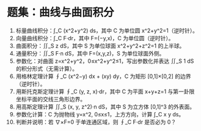 # 题集：曲线与曲面积分

1) 标量曲线积分：∫_C (x^2+y^2) ds，其中 C 为单位圆 x^2+y^2=1（逆时针）。
2) 向量曲线积分：∫_C F·dr，其中 F=(−y,x)，C 为单位圆（逆时针）。
3) 曲面积分：∬_S z dS，其中 S 为单位球面 x^2+y^2+z^2=1 的上半球。
4) 通量积分：∬_S F·n dS，其中 F=(x,y,z)，S 为单位球面外侧。
5) 参数化：对曲面 z=x^2+y^2，0≤x^2+y^2≤1，写出参数化并表达 ∬_S 1 dS 的积分形式（无需计算）。
6) 用格林定理计算 ∮_C (x^2−y) dx + (xy) dy，C 为矩形 [0,1]×[0,2] 的边界（逆时针）。
7) 用斯托克斯定理计算 ∮_C (y, z, x)·dr，其中 C 为平面 x+y+z=1 与第一卦限坐标平面的交线三角形边界。
8) 用高斯定理计算 ∬_S (x, y, z^2)·n dS，其中 S 为立方体 [0,1]^3 的外表面。
9) 参数化计算：C 为抛物线 y=x^2, 0≤x≤1，上方方向，计算 ∫_C x y ds。
10) 判断并说明：若 ∇×F=0 于单连通区域，则 ∮_C F·dr 是否必为 0？
